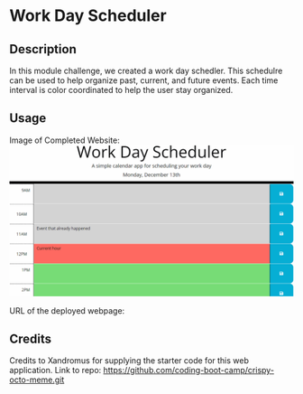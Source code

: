 # Work Day Scheduler

## Description

In this module challenge, we created a work day schedler. This schedulre can be used to help organize past, current, and future events. Each time interval is color coordinated to help the user stay organized.

## Usage

Image of Completed Website:
![Image of Completed Website](Assets/images/05-third-party-apis-homework-demo.gif)

URL of the deployed webpage: 


## Credits
Credits to Xandromus for supplying the starter code for this web application.
Link to repo: https://github.com/coding-boot-camp/crispy-octo-meme.git
